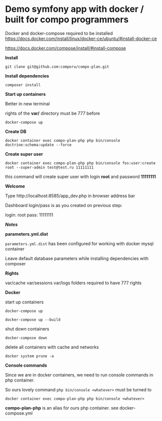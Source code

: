 Demo symfony app with docker / built for compo programmers
=========

Docker and docker-compose required to be installed
https://docs.docker.com/install/linux/docker-ce/ubuntu/#install-docker-ce

https://docs.docker.com/compose/install/#install-compose

**Install**

`git clone git@github.com:comporu/compo-plan.git`

**Install dependencies**

`composer install`

**Start up containers**

Better in new terminal

rights of the **var/** directory must be 777 before

`docker-compose up`

**Create DB**

`
docker container exec compo-plan-php php bin/console doctrine:schema:update --force
`


**Create super user**

`docker container exec compo-plan-php php bin/console fos:user:create root --super-admin test@test.ru 11111111`

this command will create super user with login **root** and password **11111111**

**Welcome**

Type http://localhost:8585/app_dev.php in browser address bar

Dashboard login/pass is as you created on previous step:

login: root
pass: 11111111

***Notes***

**parameters.yml.dist**

`parameters.yml.dist` has been configured for working with docker mysql container

Leave default database parameters while installing dependencies with composer

**Rights**

var/cache
var/sessions
var/logs folders required to have 777 rights

**Docker**

start up containers 

`docker-compose up`

`docker-compose up --build`

shut down containers 

`docker-compose down`

delete all containers with cache and networks 

`docker system prune -a`

**Console commands**

Since we are in docker containers, we need to run console commands in php container.

So ours lovely command `php bin/console <whatever>` must be turned to 

`docker container exec compo-plan-php php bin/console <whatever>` 

**compo-plan-php** is an alias for ours php container. see docker-compose.yml